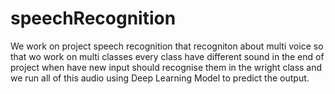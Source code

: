 # speechRecognition
We work on project speech recognition that recogniton about multi voice so that wo work on multi classes every class have different sound in the end of project when have new input should recognise them in the wright class and we run all of this audio using Deep Learning Model to predict the output. 
